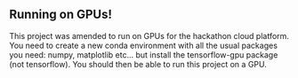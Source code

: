 ## Running on GPUs!
This project was amended to run on GPUs for the hackathon cloud platform. 
You need to create a new conda environment with all the usual packages you need: numpy, matplotlib etc... but install the tensorflow-gpu package (not tensorflow). 
You should then be able to run this project on a GPU. 
